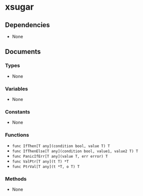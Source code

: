 # xsugar

## Dependencies

+ None

## Documents

### Types

+ None

### Variables

+ None

### Constants

+ None

### Functions

+ `func IfThen[T any](condition bool, value T) T`
+ `func IfThenElse[T any](condition bool, value1, value2 T) T`
+ `func PanicIfErr[T any](value T, err error) T`
+ `func ValPtr[T any](t T) *T`
+ `func PtrVal[T any](t *T, o T) T`

### Methods

+ None
